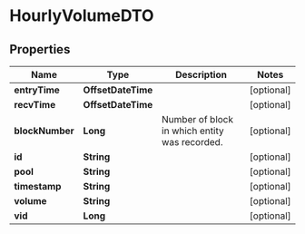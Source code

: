 

# HourlyVolumeDTO


## Properties

Name | Type | Description | Notes
------------ | ------------- | ------------- | -------------
**entryTime** | **OffsetDateTime** |  |  [optional]
**recvTime** | **OffsetDateTime** |  |  [optional]
**blockNumber** | **Long** | Number of block in which entity was recorded. |  [optional]
**id** | **String** |  |  [optional]
**pool** | **String** |  |  [optional]
**timestamp** | **String** |  |  [optional]
**volume** | **String** |  |  [optional]
**vid** | **Long** |  |  [optional]



